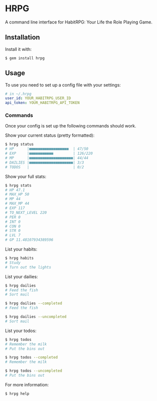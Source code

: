 # HRPG

A command line interface for HabitRPG: Your Life the Role Playing Game.

## Installation

Install it with:

    $ gem install hrpg

## Usage

To use you need to set up a config file with your settings:

```yaml
# in ~/.hrpg
user_id: YOUR_HABITRPG_USER_ID
api_token: YOUR_HABITRPG_API_TOKEN
```

### Commands

Once your config is set up the following commands should work.

Show your current status (pretty formatted):
```sh
$ hrpg status
# HP      |■■■■■■■■■■■■■■■■■■  | 47/50
# EXP     |■■■■■■■■■■■         | 126/220
# MP      |■■■■■■■■■■■■■■■■■■■■| 44/44
# DAILIES |■■■■■■■■■■■■■■■■■■■■| 3/3
# TODOS   |                    | 0/2
```

Show your full stats:
```sh
$ hrpg stats
# HP 47.1
# MAX_HP 50
# MP 44
# MAX_MP 44
# EXP 117
# TO_NEXT_LEVEL 220
# PER 0
# INT 0
# CON 0
# STR 0
# LVL 7
# GP 11.48107934389596
```

List your habits:
```sh
$ hrpg habits
# Study
# Turn out the lights
```

List your dailies:
```sh
$ hrpg dailies
# Feed the fish
# Sort mail

$ hrpg dailies --completed
# Feed the fish

$ hrpg dailies --uncompleted
# Sort mail
```

List your todos:
```sh
$ hrpg todos
# Remember the milk
# Put the bins out

$ hrpg todos --completed
# Remember the milk

$ hrpg todos --uncompleted
# Put the bins out
```

For more information:
```sh
$ hrpg help
```
